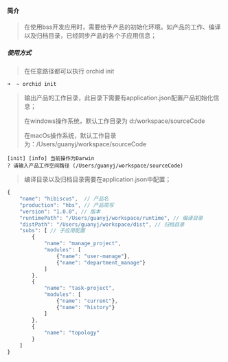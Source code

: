 #### 简介

> 在使用bss开发应用时，需要给予产品的初始化环境。如产品的工作、编译以及归档目录，已经同步产品的各个子应用信息；

##### 使用方式

> 在任意路径都可以执行 orchid init

```shell
➜  ~ orchid init
```

> 输出产品的工作目录，此目录下需要有application.json配置产品初始化信息；
>
> 在windows操作系统，默认工作目录为 d:/workspace/sourceCode
>
> 在macOs操作系统，默认工作目录为：/Users/guanyj/workspace/sourceCode

```shell
[init] [info] 当前操作为Darwin
? 请输入产品工作空间路径 (/Users/guanyj/workspace/sourceCode) 
```

> 编译目录以及归档目录需要在application.json中配置；

```js
{
    "name": "hibiscus",  // 产品名
    "production": "hbs", // 产品简写
    "version": "1.0.0", // 版本
    "runtimePath": "/Users/guanyj/workspace/runtime", // 编译目录
    "distPath": "/Users/guanyj/workspace/dist", // 归档目录
    "subs": [ // 子应用配置
        {
            "name": "manage_project",
            "modules": [
                {"name": "user-manage"},
                {"name": "department_manage"}
            ]
        },
        {
            "name": "task-project",
            "modules": [
                {"name": "current"},
                {"name": "history"}
            ]
        },
        {
            "name": "topology"
        }
    ]
}
```

